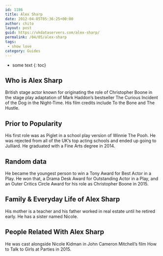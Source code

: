 ```yaml
---
id: 1186
title: Alex Sharp
date: 2012-04-05T05:36:25+00:00
author: chito
layout: post
guid: https://ukdataservers.com/alex-sharp/
permalink: /04/05/alex-sharp
tags:
 - show love
category: Guides
---
```


* some text
{: toc}


## Who is  Alex Sharp
                  
                  
                  
British stage actor known for originating the role of Christopher Boone in the stage play adaptation of Mark Haddon&#8217;s bestseller The Curious Incident of the Dog in the Night-Time. His film credits include To the Bone and The Hustle. 
                  
                
                
                
## Prior to Popularity 
                  
                  
                  
His first role was as Piglet in a school play version of Winnie The Pooh. He was rejected from all of the UK&#8217;s top acting schools and ended up going to Julliard. He graduated with a Fine Arts degree in 2014.
                  
                
                
                
## Random data 
                  
                  
                  
He became the youngest person to win a Tony Award for Best Actor in a Play. He won that, a Drama Desk Award for Outstanding Actor in a Play, and an Outer Critics Circle Award for his role as Christopher Boone in 2015.
                  
                
                
                
## Family & Everyday Life of Alex Sharp
                  
                  
                  
His mother is a teacher and his father worked in real estate until he retired early. He has a sister named Nicole.
                  
                
                
                
## People Related With  Alex Sharp
                  
                  
                  
He was cast alongside Nicole Kidman in John Cameron Mitchell&#8217;s film How to Talk to Girls at Parties in 2015.
                  
                
              
            
          
          
          
    
    
  
